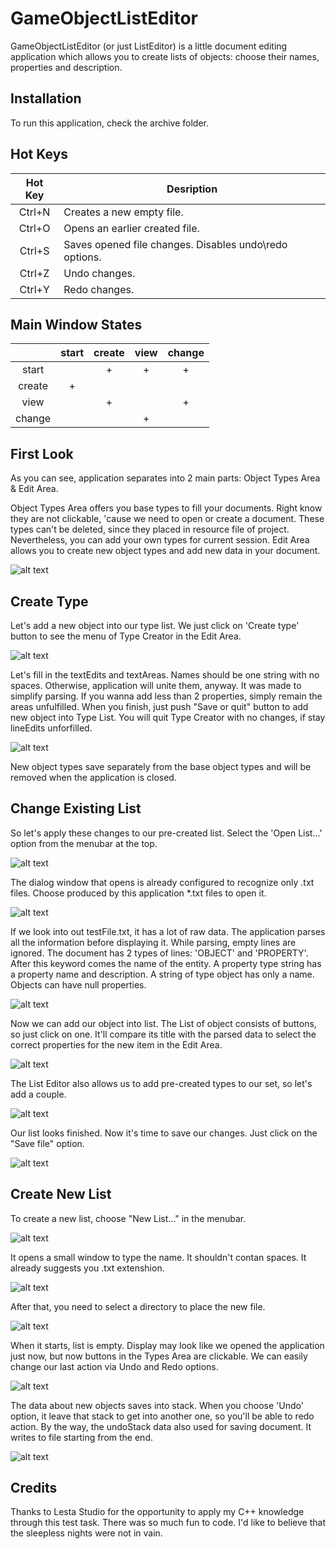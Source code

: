 # GameObjectListEditor
GameObjectListEditor (or just ListEditor) is a little document editing application which allows you to create lists of objects: choose their names, properties and description.

## Installation

To run this application, check the archive folder.

## Hot Keys
| Hot Key | Desription                                               |
| :-----: | -------------------------------------------------------- |
| Ctrl+N  | Creates a new empty file.                                |
| Ctrl+O  | Opens an earlier created file.                           |
| Ctrl+S  | Saves opened file changes. Disables undo\redo options.   |
| Ctrl+Z  | Undo changes.                                            |
| Ctrl+Y  | Redo changes.                                            |

## Main Window States
|        | start | create | view | change |
| :----: | :---: | :----: | :--: | :----: |
| start  |       | +      | +    | +      |
| create | +     |        |      |        |
| view   |       | +      |      | +      |
| change |       |        | +    |        |

## First Look

As you can see, application separates into 2 main parts: Object Types Area & Edit Area.

Object Types Area offers you base types to fill your documents. Right know they are not clickable, 'cause we need to open or create a document.
These types can't be deleted, since they placed in resource file of project. Nevertheless, you can add your own types for current session.
Edit Area allows you to create new object types and add new data in your document.

![alt text](https://github.com/Den-One/GameObjectListEditor/blob/main/documents/first_look.png)

## Create Type

Let's add a new object into our type list. We just click on 'Create type' button to see the menu of Type Creator in the Edit Area.

![alt text](https://github.com/Den-One/GameObjectListEditor/blob/main/documents/push-create_type.png)

Let's fill in the textEdits and textAreas. Names should be one string with no spaces. Otherwise, application will unite them, anyway. It was made to simplify parsing.
If you wanna add less than 2 properties, simply remain the areas unfulfilled. When you finish, just push "Save or quit" button to add new object into Type List. You will quit Type Creator with no changes, if stay lineEdits unforfilled.

![alt text](https://github.com/Den-One/GameObjectListEditor/blob/main/documents/create_type.png)

New object types save separately from the base object types and will be removed when the application is closed.

## Change Existing List

So let's apply these changes to our pre-created list. Select the 'Open List...' option from the menubar at the top.

![alt text](https://github.com/Den-One/GameObjectListEditor/blob/main/documents/menubar-open_list.png)

The dialog window that opens is already configured to recognize only .txt files. Choose produced by this application *.txt files to open it.

![alt text](https://github.com/Den-One/GameObjectListEditor/blob/main/documents/choose_file.png)

If we look into out testFile.txt, it has a lot of raw data. The application parses all the information before displaying it.
While parsing, empty lines are ignored. The document has 2 types of lines: 'OBJECT' and 'PROPERTY'. After this keyword comes the name of the entity. A property type string has a property name and description. A string of type object has only a name. Objects can have null properties.

![alt text](https://github.com/Den-One/GameObjectListEditor/blob/main/documents/raw-dataFile.png)

Now we can add our object into list. The List of object consists of buttons, so just click on one. It'll compare its title with the parsed data to select the correct properties for the new item in the Edit Area.

![alt text](https://github.com/Den-One/GameObjectListEditor/blob/main/documents/add-object_type.png)

The List Editor also allows us to add pre-created types to our set, so let's add a couple.

![alt text](https://github.com/Den-One/GameObjectListEditor/blob/main/documents/form-list.png)

Our list looks finished. Now it's time to save our changes. Just click on the "Save file" option.

![alt text](https://github.com/Den-One/GameObjectListEditor/blob/main/documents/menubar-saveList.png)

## Create New List

To create a new list, choose "New List..." in the menubar.

![alt text](https://github.com/Den-One/GameObjectListEditor/blob/main/documents/menubar-new_list.png)

It opens a small window to type the name. It shouldn't contan spaces. It already suggests you .txt extenshion.

![alt text](https://github.com/Den-One/GameObjectListEditor/blob/main/documents/enterFileName.png)

After that, you need to select a directory to place the new file.

![alt text](https://github.com/Den-One/GameObjectListEditor/blob/main/documents/choose_folder.png)

When it starts, list is empty. Display may look like we opened the application just now, but now buttons in the Types Area are clickable. We can easily change our last action via Undo and Redo options.

![alt text](https://github.com/Den-One/GameObjectListEditor/blob/main/documents/undo-option.png)

The data about new objects saves into stack. When you choose 'Undo' option, it leave that stack to get into another one, so you'll be able to redo action.
By the way, the undoStack data also used for saving document. It writes to file starting from the end.

![alt text](https://github.com/Den-One/GameObjectListEditor/blob/main/documents/list-editing.png)

## Credits

Thanks to Lesta Studio for the opportunity to apply my C++ knowledge through this test task. There was so much fun to code. I'd like to believe that the sleepless nights were not in vain.